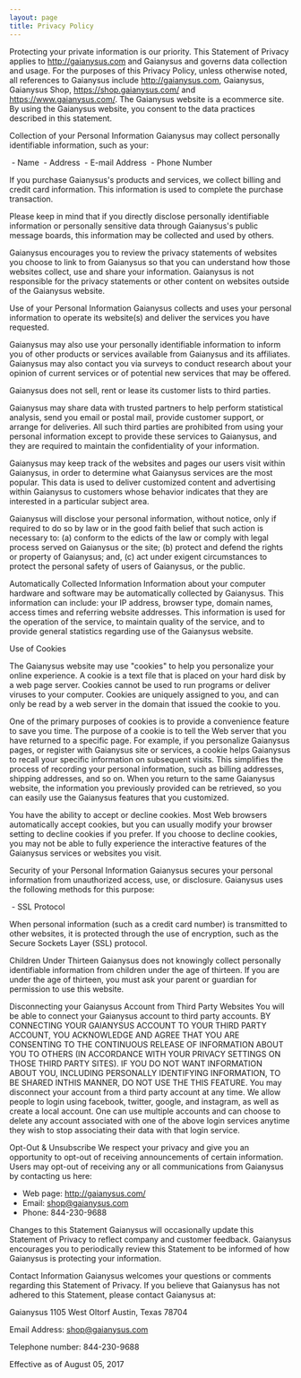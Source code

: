 ```yaml
---
layout: page
title: Privacy Policy
---
```


Protecting your private information is our priority. This Statement of Privacy applies to http://gaianysus.com and Gaianysus and governs data collection and usage. For the purposes of this Privacy Policy, unless otherwise noted, all references to Gaianysus include http://gaianysus.com, Gaianysus, Gaianysus Shop, https://shop.gaianysus.com/ and https://www.gaianysus.com/. The Gaianysus website is a ecommerce site. By using the Gaianysus website, you consent to the data practices described in this statement. 

Collection of your Personal Information 
Gaianysus may collect personally identifiable information, such as your: 

 -	Name 
 -	Address 
 -	E-mail Address 
 -	Phone Number 

If you purchase Gaianysus's products and services, we collect billing and credit card information. This information is used to complete the purchase transaction. 

Please keep in mind that if you directly disclose personally identifiable information or personally sensitive data through Gaianysus's public message boards, this information may be collected and used by others. 

Gaianysus encourages you to review the privacy statements of websites you choose to link to from Gaianysus so that you can understand how those websites collect, use and share your information. Gaianysus is not responsible for the privacy statements or other content on websites outside of the Gaianysus website. 

Use of your Personal Information 
Gaianysus collects and uses your personal information to operate its website(s) and deliver the services you have requested. 

Gaianysus may also use your personally identifiable information to inform you of other products or services available from Gaianysus and its affiliates. Gaianysus may also contact you via surveys to conduct research about your opinion of current services or of potential new services that may be offered. 

Gaianysus does not sell, rent or lease its customer lists to third parties. 

Gaianysus may share data with trusted partners to help perform statistical analysis, send you email or postal mail, provide customer support, or arrange for deliveries. All such third parties are prohibited from using your personal information except to provide these services to Gaianysus, and they are required to maintain the confidentiality of your information. 

Gaianysus may keep track of the websites and pages our users visit within Gaianysus, in order to determine what Gaianysus services are the most popular. This data is used to deliver customized content and advertising within Gaianysus to customers whose behavior indicates that they are interested in a particular subject area. 

Gaianysus will disclose your personal information, without notice, only if required to do so by law or in the good faith belief that such action is necessary to: (a) conform to the edicts of the law or comply with legal process served on Gaianysus or the site; (b) protect and defend the rights or property of Gaianysus; and, (c) act under exigent circumstances to protect the personal safety of users of Gaianysus, or the public. 

Automatically Collected Information 
Information about your computer hardware and software may be automatically collected by Gaianysus. This information can include: your IP address, browser type, domain names, access times and referring website addresses. This information is used for the operation of the service, to maintain quality of the service, and to provide general statistics regarding use of the Gaianysus website. 

Use of Cookies 

The Gaianysus website may use "cookies" to help you personalize your online experience. A cookie is a text file that is placed on your hard disk by a web page server. Cookies cannot be used to run programs or deliver viruses to your computer. Cookies are uniquely assigned to you, and can only be read by a web server in the domain that issued the cookie to you. 

One of the primary purposes of cookies is to provide a convenience feature to save you time. The purpose of a cookie is to tell the Web server that you have returned to a specific page. For example, if you personalize Gaianysus pages, or register with Gaianysus site or services, a cookie helps Gaianysus to recall your specific information on subsequent visits. This simplifies the process of recording your personal information, such as billing addresses, shipping addresses, and so on. When you return to the same Gaianysus website, the information you previously provided can be retrieved, so you can easily use the Gaianysus features that you customized. 

You have the ability to accept or decline cookies. Most Web browsers automatically accept cookies, but you can usually modify your browser setting to decline cookies if you prefer. If you choose to decline cookies, you may not be able to fully experience the interactive features of the Gaianysus services or websites you visit. 

Security of your Personal Information 
Gaianysus secures your personal information from unauthorized access, use, or disclosure. Gaianysus uses the following methods for this purpose: 

 -	SSL Protocol 

When personal information (such as a credit card number) is transmitted to other websites, it is protected through the use of encryption, such as the Secure Sockets Layer (SSL) protocol. 

Children Under Thirteen 
Gaianysus does not knowingly collect personally identifiable information from children under the age of thirteen. If you are under the age of thirteen, you must ask your parent or guardian for permission to use this website. 

Disconnecting your Gaianysus Account from Third Party Websites 
You will be able to connect your Gaianysus account to third party accounts. BY CONNECTING YOUR GAIANYSUS ACCOUNT TO YOUR THIRD PARTY ACCOUNT, YOU ACKNOWLEDGE AND AGREE THAT YOU ARE CONSENTING TO THE CONTINUOUS RELEASE OF INFORMATION ABOUT YOU TO OTHERS (IN ACCORDANCE WITH YOUR PRIVACY SETTINGS ON THOSE THIRD PARTY SITES). IF YOU DO NOT WANT INFORMATION ABOUT YOU, INCLUDING PERSONALLY IDENTIFYING INFORMATION, TO BE SHARED INTHIS MANNER, DO NOT USE THE THIS FEATURE. You may disconnect your account from a third party account at any time. We allow people to login using facebook, twitter, google, and instagram, as well as create a local account. One can use multiple accounts and can choose to delete any account associated with one of the above login services anytime they wish to stop associating their data with that login service. 

Opt-Out & Unsubscribe 
We respect your privacy and give you an opportunity to opt-out of receiving announcements of certain information. Users may opt-out of receiving any or all communications from Gaianysus by contacting us here: 
- Web page: http://gaianysus.com/
- Email: shop@gaianysus.com
- Phone: 844-230-9688

Changes to this Statement 
Gaianysus will occasionally update this Statement of Privacy to reflect company and customer feedback. Gaianysus encourages you to periodically review this Statement to be informed of how Gaianysus is protecting your information. 

Contact Information 
Gaianysus welcomes your questions or comments regarding this Statement of Privacy. If you believe that Gaianysus has not adhered to this Statement, please contact Gaianysus at: 

Gaianysus 
1105 West Oltorf 
Austin, Texas 78704 

Email Address: 
shop@gaianysus.com 

Telephone number: 
 844-230-9688

Effective as of August 05, 2017 

